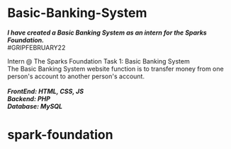 # Basic-Banking-System

***I have created a Basic Banking System as an intern for the Sparks Foundation.*** <br>
#GRIPFEBRUARY22

Intern @ The Sparks Foundation
Task 1: Basic Banking System<br>
The Basic Banking System website function is to transfer money from one person's account to another person's account.
<br>
<br>
<b><i>FrontEnd: HTML, CSS, JS</i></b><br>
<b><i>Backend: PHP</i></b><br>
<b><i>Database: MySQL</i></b>
# spark-foundation
